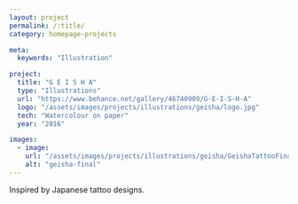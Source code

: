 ```yaml
---
layout: project
permalink: /:title/
category: homepage-projects

meta:
  keywords: "Illustration"

project:
  title: "G E I S H A"
  type: "Illustrations"
  url: "https://www.behance.net/gallery/46740909/G-E-I-S-H-A"
  logo: "/assets/images/projects/illustrations/geisha/logo.jpg"
  tech: "Watercolour on paper"
  year: "2016"

images:
  - image:
    url: "/assets/images/projects/illustrations/geisha/GeishaTattooFinal.jpg"
    alt: "geisha-final"
---
```


<p>Inspired by Japanese tattoo designs.</p>
